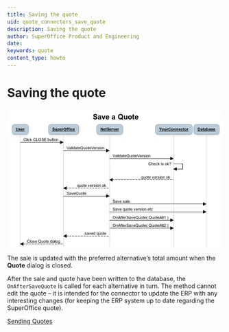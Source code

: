 ```yaml
---
title: Saving the quote
uid: quote_connectors_save_quote
description: Saving the quote
author: SuperOffice Product and Engineering
date:
keywords: quote
content_type: howto
---
```


# Saving the quote

![18][img1]

The sale is updated with the preferred alternative’s total amount when the **Quote** dialog is closed.

After the sale and quote have been written to the database, the `OnAfterSaveQuote` is called for each alternative in turn. The method cannot edit the quote – it is intended for the connector to update the ERP with any interesting changes (for keeping the ERP system up to date regarding the SuperOffice quote).

[Sending Quotes][1]

<!-- Referenced links -->
[1]: send-quote.md

<!-- Referenced images -->
[img1]: media/image018.jpg
